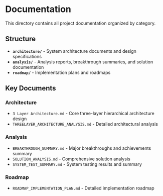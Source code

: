 # Documentation

This directory contains all project documentation organized by category.

## Structure

- **`architecture/`** - System architecture documents and design specifications
- **`analysis/`** - Analysis reports, breakthrough summaries, and solution documentation
- **`roadmap/`** - Implementation plans and roadmaps

## Key Documents

### Architecture
- `3 Layer Architecture.md` - Core three-layer hierarchical architecture design
- `THREELAYER_ARCHITECTURE_ANALYSIS.md` - Detailed architectural analysis

### Analysis
- `BREAKTHROUGH_SUMMARY.md` - Major breakthroughs and achievements summary
- `SOLUTION_ANALYSIS.md` - Comprehensive solution analysis
- `SYSTEM_TEST_SUMMARY.md` - System testing results and summary

### Roadmap
- `ROADMAP_IMPLEMENTATION_PLAN.md` - Detailed implementation roadmap
